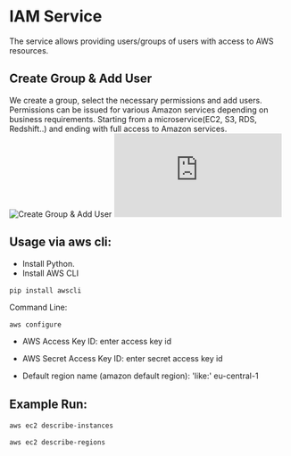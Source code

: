 # IAM Service

The service allows providing users/groups of users with access to AWS resources.

## Create Group & Add User
We create a group, select the necessary permissions and add users. Permissions can be issued for various Amazon services depending on business requirements. Starting from a microservice(EC2, S3, RDS, Redshift..) and ending with full access to Amazon services.
![Create Group & Add User](https://user-images.githubusercontent.com/55916170/161327082-d17a8818-3f70-4577-be96-c08ec78b0e7e.jpg)
![Create Group & Add User](https://github.com/prosimpleee/data_engineering_/blob/main/aws/IAM_Service/iam_service.pdf)

## Usage via aws cli:
- Install Python.
- Install AWS CLI
```python
pip install awscli
```
Command Line:
```windows
aws configure
```
- AWS Access Key ID: enter access key id

- AWS Secret Access Key ID: enter secret access key id

- Default region name (amazon default region): 'like:' eu-central-1

## Example Run: 
```windows
aws ec2 describe-instances
```
```windows
aws ec2 describe-regions
```
